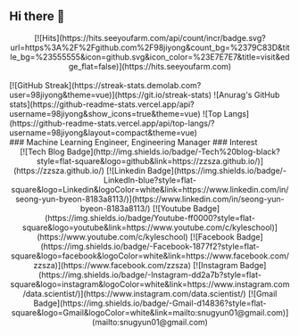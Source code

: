 ## Hi there 👋<br>
<!--
> https://eunhee-programming.tistory.com/244<br>
> https://zzsza.github.io/development/2020/07/10/make-github-profile-readme/<br>
> https://hulrud.tistory.com/3<br>
--!>

<div align=center>
  
[![Hits](https://hits.seeyoufarm.com/api/count/incr/badge.svg?url=https%3A%2F%2Fgithub.com%2F98jiyong&count_bg=%2379C83D&title_bg=%23555555&icon=github.svg&icon_color=%23E7E7E7&title=visit&edge_flat=false)](https://hits.seeyoufarm.com)

</div><br>

[![GitHub Streak](https://streak-stats.demolab.com?user=98jiyong&theme=vue)](https://git.io/streak-stats)
![Anurag's GitHub stats](https://github-readme-stats.vercel.app/api?username=98jiyong&show_icons=true&theme=vue)
![Top Langs](https://github-readme-stats.vercel.app/api/top-langs/?username=98jiyong&layout=compact&theme=vue)<br>


### Machine Learning Engineer, Engineering Manager
### Interest
<div align=center>

[![Tech Blog Badge](http://img.shields.io/badge/-Tech%20blog-black?style=flat-square&logo=github&link=https://zzsza.github.io/)](https://zzsza.github.io/) 
[![Linkedin Badge](https://img.shields.io/badge/-LinkedIn-blue?style=flat-square&logo=Linkedin&logoColor=white&link=https://www.linkedin.com/in/seong-yun-byeon-8183a8113/)](https://www.linkedin.com/in/seong-yun-byeon-8183a8113/) 
[![Youtube Badge](https://img.shields.io/badge/Youtube-ff0000?style=flat-square&logo=youtube&link=https://www.youtube.com/c/kyleschool)](https://www.youtube.com/c/kyleschool) 
[![Facebook Badge](https://img.shields.io/badge/-Facebook-1877f2?style=flat-square&logo=facebook&logoColor=white&link=https://www.facebook.com/zzsza)](https://www.facebook.com/zzsza) 
[![Instagram Badge](https://img.shields.io/badge/-Instagram-dd2a7b?style=flat-square&logo=instagram&logoColor=white&link=https://www.instagram.com/data.scientist/)](https://www.instagram.com/data.scientist/) 
[![Gmail Badge](https://img.shields.io/badge/-Gmail-d14836?style=flat-square&logo=Gmail&logoColor=white&link=mailto:snugyun01@gmail.com)](mailto:snugyun01@gmail.com)
</div>
<!--
<a href="https://github.com/devxb/gitanimals">
<img
  src="https://render.gitanimals.org/farms/98jiyong"
  width="600"
  height="300"
/>
</a>
-->

<!--
**98jiyong/98jiyong** is a ✨ _special_ ✨ repository because its `README.md` (this file) appears on your GitHub profile.

Here are some ideas to get you started:

- 🔭 I’m currently working on ...
- 🌱 I’m currently learning ...
- 👯 I’m looking to collaborate on ...
- 🤔 I’m looking for help with ...
- 💬 Ask me about ...
- 📫 How to reach me: ...
- 😄 Pronouns: ...
- ⚡ Fun fact: ...
-->
